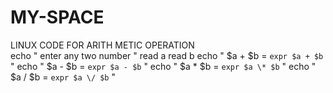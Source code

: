 # MY-SPACE
LINUX CODE FOR ARITH METIC OPERATION   
echo " enter any two number "
read a
read b
echo " $a + $b = `expr $a + $b` "
echo " $a - $b = `expr $a - $b` "
echo " $a * $b = `expr $a \* $b` "
echo " $a / $b = `expr $a \/ $b` "
